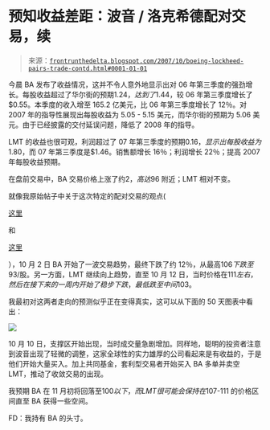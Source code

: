 <!--yml

category: 未分类

date：2024-05-12 23:42:25

-->

# 预知收益差距：波音 / 洛克希德配对交易，续

> 来源：[`frontrunthedelta.blogspot.com/2007/10/boeing-lockheed-pairs-trade-contd.html#0001-01-01`](https://frontrunthedelta.blogspot.com/2007/10/boeing-lockheed-pairs-trade-contd.html#0001-01-01)

今晨 BA 发布了收益情况，这并不令人意外地显示出对 06 年第三季度的强劲增长。每股收益超过了华尔街的预期$1.24，达到了$1.44，较 06 年第三季度增长了$0.55。本季度的收入增至 165.2 亿美元，比 06 年第三季度增长了 12％。对 2007 年的指导性展现出每股收益为 5.05 - 5.15 美元，而华尔街的预期为 5.06 美元。由于已经披露的交付延误问题，降低了 2008 年的指导。

LMT 的收益也很可观，利润超过了 07 年第三季度的预期$0.16，显示出每股收益为$1.80，而 07 年第三季度是$1.46。销售额增长 16％；利润增长 22％；提高 2007 年每股收益预期。

在盘前交易中，BA 交易价格上涨了约$2，高达$96 附近；LMT 相对不变。

就像我原始帖子中关于这次特定的配对交易的观点(

[这里](http://rogerenright.blogspot.com/2007/10/boeing-is-simply-better-value.html)

和

[这里](http://rogerenright.blogspot.com/2007/10/boeing-pairs-trade-part-two.html)

），10 月 2 日 BA 开始了一波交易趋势，最终下跌了约 12％，从最高$106 下跌至$93/股。另一方面，LMT 继续向上趋势，直至 10 月 12 日，当时价格在$111 左右，然后在接下来的一周内开始了稳步下跌，最低跌至中间$103。

我最初对这两者走向的预测似乎正在变得真实，这可以从下面的 50 天图表中看出：

![](https://blogger.googleusercontent.com/img/b/R29vZ2xl/AVvXsEi3CfcfeCYl3NofK6b5jmmUQsdW8_wPJ7Ax4HaTzZBbET9HBG1AWWBBfudkH0B0294T8fdmnarkOvyzz-KMMy6fPIobfYL-_p8xTRRGIHj4GvooR6dmhRwAozoqd7fTkWdW16L7_Om316Y/s1600-h/balmt24.jpg)

10 月 10 日，支撑区开始出现，当时成交量急剧增加。同样地，聪明的投资者注意到波音出现了轻微的调整，这家全球性的实力雄厚的公司看起来是有收益的，于是他们开始大量买入。加上共同基金，套利型交易者开始买入 BA 多单并卖空 LMT，推动了收敛交易的出现。

我预期 BA 在 11 月初将回落至$100 以下，而 LMT 很可能会保持在$107-111 的价格区间直至 BA 获得一些空间。

FD：我持有 BA 的头寸。
